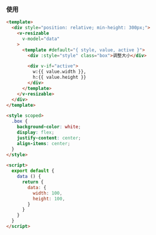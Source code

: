 ### 使用

<v-code-card url="https://github.com/qq15725/yh5/blob/master/packages/docs/.vuepress/components/examples/resizables/usage.vue">
<examples-resizables-usage></examples-resizables-usage>

<div slot="template">

```html
<template>
  <div style="position: relative; min-height: 300px;">
    <v-resizable
      v-model="data"
    >
      <template #default="{ style, value, active }">
        <div :style="style" class="box">调整大小</div>

        <div v-if="active">
          w:{{ value.width }},
          h:{{ value.height }}
        </div>
      </template>
    </v-resizable>
  </div>
</template>

<style scoped>
  .box {
    background-color: white;
    display: flex;
    justify-content: center;
    align-items: center;
  }
</style>
```  
  
</div>

<div slot="script">

```html
<script>
  export default {
    data () {
      return {
        data: {
          width: 100,
          height: 100,
        }
      }
    }
  }
</script>
```  

</div>
</v-code-card>